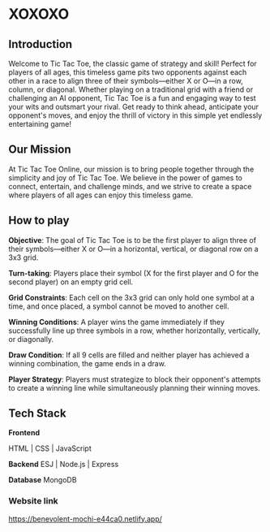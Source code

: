 # XOXOXO


## Introduction
Welcome to Tic Tac Toe, the classic game of strategy and skill! Perfect for players of all ages, this timeless game pits two opponents against each other in a race to align three of their symbols—either X or O—in a row, column, or diagonal. Whether playing on a traditional grid with a friend or challenging an AI opponent, Tic Tac Toe is a fun and engaging way to test your wits and outsmart your rival. Get ready to think ahead, anticipate your opponent's moves, and enjoy the thrill of victory in this simple yet endlessly entertaining game!


## Our Mission
At Tic Tac Toe Online, our mission is to bring people together through the simplicity and joy of Tic Tac Toe. We believe in the power of games to connect, entertain, and challenge minds, and we strive to create a space where players of all ages can enjoy this timeless game.
 

## How to play

**Objective**: The goal of Tic Tac Toe is to be the first player to align three of their symbols—either X or O—in a horizontal, vertical, or diagonal row on a 3x3 grid.

**Turn-taking**: Players place their symbol (X for the first player and O for the second player) on an empty grid cell.

**Grid Constraints**: Each cell on the 3x3 grid can only hold one symbol at a time, and once placed, a symbol cannot be moved to another cell.

**Winning Conditions**: A player wins the game immediately if they successfully line up three symbols in a row, whether horizontally, vertically, or diagonally.

**Draw Condition**: If all 9 cells are filled and neither player has achieved a winning combination, the game ends in a draw.

**Player Strategy**: Players must strategize to block their opponent's attempts to create a winning line while simultaneously planning their winning moves.


## Tech Stack

**Frontend**

HTML | CSS | JavaScript 

**Backend**
ESJ | Node.js | Express 

**Database**
MongoDB


### Website link
https://benevolent-mochi-e44ca0.netlify.app/
